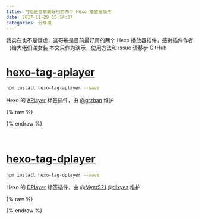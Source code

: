```yaml
---
title: 可能是目前最好用的两个 Hexo 播放器插件
date: 2017-11-29 15:14:37
categories: 分享境
---
```


我实在也不是谦虚，这~~可能~~是目前最好用的两个 Hexo 播放器插件，感谢插件作者（给大佬们递女装
本文只作为演示，使用方法和 issue 请移步 GitHub
<!--more-->

# [hexo-tag-aplayer](https://github.com/MoePlayer/hexo-tag-aplayer)

```sh
npm install hexo-tag-aplayer --save
```

Hexo 的 [APlayer](https://github.com/MoePlayer/APlayer) 标签插件，由 [@grzhan](https://github.com/grzhan) 维护

{% raw %}
<div class="aplayer" id="aplayer1"></div>
<script>
$(function () {
    var ap = new APlayer({
        element: document.getElementById('aplayer1'),
        showlrc: 3,
        theme: '#ad7a86',
        music: [
            {
                title: 'あっちゅ～ま青春!',
                author: '七森中☆ごらく部',
                url: 'https://cdn1.diygod.me/yuruyuri.mp3',
                pic: 'https://cdn1.diygod.me/yuruyuri.jpg',
                lrc: 'https://cdn1.diygod.me/yuruyuri.lrc'
            },
            {
                title: 'secret base~君がくれたもの~',
                author: '茅野愛衣',
                url: 'https://cdn1.diygod.me/secretbase.mp3',
                pic: 'https://cdn1.diygod.me/secretbase.jpg',
                lrc: 'https://cdn1.diygod.me/secretbase.lrc'
            },
            {
                title: '回レ！雪月花',
                author: '小倉唯',
                url: 'https://cdn1.diygod.me/snowmoonflowers.mp3',
                pic: 'https://cdn1.diygod.me/snowmoonflowers.jpg',
                lrc: 'https://cdn1.diygod.me/snowmoonflowers.lrc'
            }
        ]
    });
    window.aplayers || (window.aplayers = []);
    window.aplayers.push(ap);
});
</script>
{% endraw %}

&nbsp;

# [hexo-tag-dplayer](https://github.com/MoePlayer/hexo-tag-dplayer)

```sh
npm install hexo-tag-dplayer --save
```

Hexo 的 [DPlayer](https://github.com/MoePlayer/DPlayer) 标签插件，由 [@Myer921](https://github.com/Myer921) [@dixyes](https://github.com/dixyes) 维护

{% raw %}
<div class="dplayer" id="dplayer1"></div>
<script>
$(function () {
    var dp = new DPlayer({
        container: document.getElementById('dplayer1'),
        video:{
            url: 'https://cdn1.diygod.me/hikarunara.mp4',
            pic: 'https://cdn1.diygod.me/hikarunara.png',
            thumbnails: 'https://cdn1.diygod.me/hikarunara_thumbnails.jpg'
        },
        danmaku:{
            id: 'diygodme1',
            api: 'https://api.diygod.me/dplayer/'
        }
    });
    window.dplayers || (window.dplayers = []);
    window.dplayers.push(dp);
});
</script>
{% endraw %}